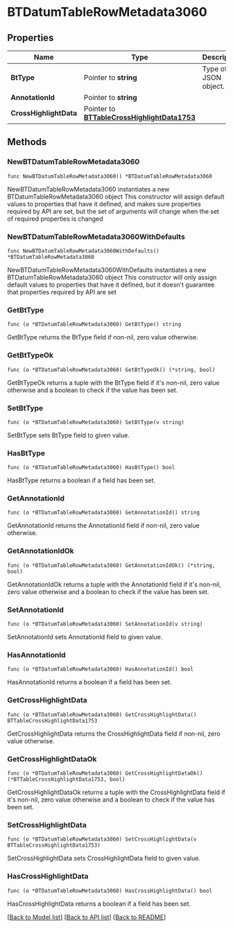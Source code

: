 # BTDatumTableRowMetadata3060

## Properties

Name | Type | Description | Notes
------------ | ------------- | ------------- | -------------
**BtType** | Pointer to **string** | Type of JSON object. | [optional] 
**AnnotationId** | Pointer to **string** |  | [optional] 
**CrossHighlightData** | Pointer to [**BTTableCrossHighlightData1753**](BTTableCrossHighlightData1753.md) |  | [optional] 

## Methods

### NewBTDatumTableRowMetadata3060

`func NewBTDatumTableRowMetadata3060() *BTDatumTableRowMetadata3060`

NewBTDatumTableRowMetadata3060 instantiates a new BTDatumTableRowMetadata3060 object
This constructor will assign default values to properties that have it defined,
and makes sure properties required by API are set, but the set of arguments
will change when the set of required properties is changed

### NewBTDatumTableRowMetadata3060WithDefaults

`func NewBTDatumTableRowMetadata3060WithDefaults() *BTDatumTableRowMetadata3060`

NewBTDatumTableRowMetadata3060WithDefaults instantiates a new BTDatumTableRowMetadata3060 object
This constructor will only assign default values to properties that have it defined,
but it doesn't guarantee that properties required by API are set

### GetBtType

`func (o *BTDatumTableRowMetadata3060) GetBtType() string`

GetBtType returns the BtType field if non-nil, zero value otherwise.

### GetBtTypeOk

`func (o *BTDatumTableRowMetadata3060) GetBtTypeOk() (*string, bool)`

GetBtTypeOk returns a tuple with the BtType field if it's non-nil, zero value otherwise
and a boolean to check if the value has been set.

### SetBtType

`func (o *BTDatumTableRowMetadata3060) SetBtType(v string)`

SetBtType sets BtType field to given value.

### HasBtType

`func (o *BTDatumTableRowMetadata3060) HasBtType() bool`

HasBtType returns a boolean if a field has been set.

### GetAnnotationId

`func (o *BTDatumTableRowMetadata3060) GetAnnotationId() string`

GetAnnotationId returns the AnnotationId field if non-nil, zero value otherwise.

### GetAnnotationIdOk

`func (o *BTDatumTableRowMetadata3060) GetAnnotationIdOk() (*string, bool)`

GetAnnotationIdOk returns a tuple with the AnnotationId field if it's non-nil, zero value otherwise
and a boolean to check if the value has been set.

### SetAnnotationId

`func (o *BTDatumTableRowMetadata3060) SetAnnotationId(v string)`

SetAnnotationId sets AnnotationId field to given value.

### HasAnnotationId

`func (o *BTDatumTableRowMetadata3060) HasAnnotationId() bool`

HasAnnotationId returns a boolean if a field has been set.

### GetCrossHighlightData

`func (o *BTDatumTableRowMetadata3060) GetCrossHighlightData() BTTableCrossHighlightData1753`

GetCrossHighlightData returns the CrossHighlightData field if non-nil, zero value otherwise.

### GetCrossHighlightDataOk

`func (o *BTDatumTableRowMetadata3060) GetCrossHighlightDataOk() (*BTTableCrossHighlightData1753, bool)`

GetCrossHighlightDataOk returns a tuple with the CrossHighlightData field if it's non-nil, zero value otherwise
and a boolean to check if the value has been set.

### SetCrossHighlightData

`func (o *BTDatumTableRowMetadata3060) SetCrossHighlightData(v BTTableCrossHighlightData1753)`

SetCrossHighlightData sets CrossHighlightData field to given value.

### HasCrossHighlightData

`func (o *BTDatumTableRowMetadata3060) HasCrossHighlightData() bool`

HasCrossHighlightData returns a boolean if a field has been set.


[[Back to Model list]](../README.md#documentation-for-models) [[Back to API list]](../README.md#documentation-for-api-endpoints) [[Back to README]](../README.md)


